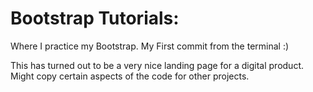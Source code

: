 # Bootstrap Tutorials:

Where I practice my Bootstrap. My First commit from the terminal :)

This has turned out to be a very nice landing page for a digital product. Might copy certain aspects of the code for other projects.
